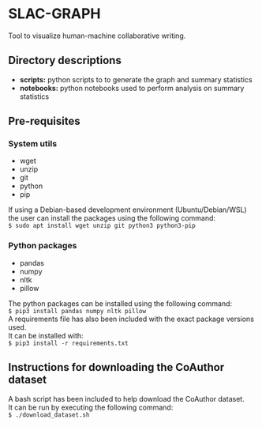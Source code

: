 # SLAC-GRAPH
Tool to visualize human-machine collaborative writing.

## Directory descriptions

- **scripts:** python scripts to to generate the graph and summary statistics 
- **notebooks:** python notebooks used to perform analysis on summary statistics

## Pre-requisites

### System utils

- wget
- unzip
- git
- python
- pip

If using a Debian-based development environment (Ubuntu/Debian/WSL) the user can install the packages using the following command: <br>
`$ sudo apt install wget unzip git python3 python3-pip`

### Python packages

- pandas
- numpy
- nltk
- pillow

The python packages can be installed using the following command: <br>
`$ pip3 install pandas numpy nltk pillow` <br>
A requirements file has also been included with the exact package versions used. <br>
It can be installed with: <br>
`$ pip3 install -r requirements.txt`

## Instructions for downloading the CoAuthor dataset

A bash script has been included to help download the CoAuthor dataset. <br>
It can be run by executing the following command: <br>
`$ ./download_dataset.sh`

